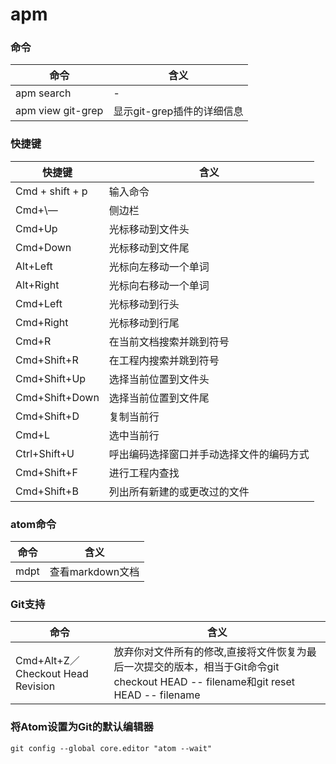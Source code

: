 # apm

### 命令
命令|含义
---|---
apm search|-
apm view git-grep|显示git-grep插件的详细信息

### 快捷键
快捷键|含义
---|---
Cmd + shift + p|输入命令
Cmd+\— | 侧边栏
Cmd+Up|光标移动到文件头
Cmd+Down|光标移动到文件尾
Alt+Left|光标向左移动一个单词
Alt+Right|光标向右移动一个单词
Cmd+Left|光标移动到行头
Cmd+Right|光标移动到行尾
Cmd+R|在当前文档搜索并跳到符号
Cmd+Shift+R|在工程内搜索并跳到符号
Cmd+Shift+Up|选择当前位置到文件头
Cmd+Shift+Down|选择当前位置到文件尾
Cmd+Shift+D|复制当前行
Cmd+L|选中当前行
Ctrl+Shift+U|呼出编码选择窗口并手动选择文件的编码方式
Cmd+Shift+F|进行工程内查找
Cmd+Shift+B|列出所有新建的或更改过的文件

### atom命令
命令|含义
---|---
mdpt|查看markdown文档

### Git支持
命令|含义
---|---
Cmd+Alt+Z／Checkout Head Revision|放弃你对文件所有的修改,直接将文件恢复为最后一次提交的版本，相当于Git命令git checkout HEAD -- filename和git reset HEAD -- filename

### 将Atom设置为Git的默认编辑器
```
git config --global core.editor "atom --wait"
```
